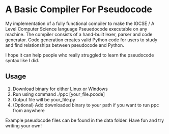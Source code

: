 # A Basic Compiler For Pseudocode

My implementation of a fully functional compiler to make the IGCSE / A Level Computer Science language Pseuedocode executable on any machine. The compiler consists of a hand-built lexer, parser and code generator. Code generation creates valid Python code for users to study and find relationships between pseudocode and Python. 

I hope it can help people who really struggled to learn the pseudocode syntax like I did. 

## Usage 
1. Download binary for either Linux or Windows
2. Run using command ./ppc \[your_file.pcode]
3. Output file will be your_file.py
4. (Optional) Add downloaded binary to your path if you want to run ppc from anywhere

Example pseudocode files can be found in the data folder. Have fun and try writing your own!
